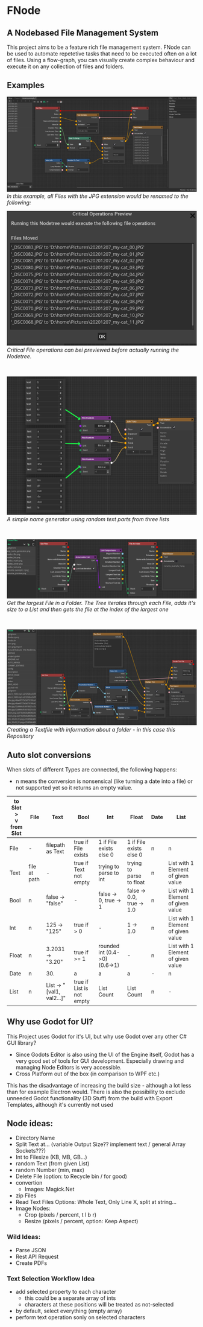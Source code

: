 # FNode
## A Nodebased File Management System

This project aims to be a feature rich file management system. FNode can be used to automate repetetive tasks that need to be executed often on a lot of files. Using a flow-graph, you can visually create complex behaviour and execute it on any collection of files and folders.

## Examples

![rename example](doc/rename_example_1.png)  
*In this example, all Files with the JPG extension would be renamed to the following:*

![rename example](doc/rename_preview.png)  
*Critical File operations can bei previewed before actually running the Nodetree.*

<br>

![name-generator](doc/exp_name_generator.png)  
*A simple name generator using random text parts from three lists*

<br>

![argest-file](doc/exp_get_largest_file.png)  
*Get the largest File in a Folder. The Tree iterates through each File, adds it's size to a List and then gets the file at the index of the largest one*

<br>

![folderinfo](doc/exp_folderinfo.png)  
*Creating a Textfile with information about a folder - in this case this Repository*

<!--
## Currently supported operations
The individual nodes functionality is documented in the Software itself (Tooltipps)

![all nodes](doc/nodes_file.png)
![all nodes](doc/nodes_text.png)
![all nodes](doc/nodes_math.png)
![all nodes](doc/nodes_list.png)
![all nodes](doc/nodes_other.png)
-->

## Auto slot conversions

When slots of different Types are connected, the following happens:
- n means the conversion is nonsensical (like turning a date into a file) or not supported yet so it returns an empty value.

| to Slot > <br>v from Slot |File |Text   |Bool   |Int    |Float   |Date   |List| 
|-|-|-|-|-|-|-|-| 
|File|-|filepath as Text|true if File exists|1 if File exists else 0|1 if File exists else 0|n|n| 
|Text|file at path|-|true if Text not empty|trying to parse to int|trying to parse to float|n|List with 1 Element of given value| 
|Bool|n|false → "false" |-|false -> 0, true -> 1|false -> 0.0, true -> 1.0|n|List with 1 Element of given value| 
|Int|n|125  -> "125"|true if > 0|-|1 -> 1.0|n|List with 1 Element of given value| 
|Float|n|3.2031 -> "3.20"|true if >= 1|rounded int (0.4->0)<br>(0.6->1)|-|n|List with 1 Element of given value| 
|Date|n|30.|a|a|a|-|n| 
|List|n|List -> "[val1, val2...]"|true if List is not empty|List Count|List Count|n|-|

## Why use Godot for UI?
This Project uses Godot for it's UI, but why use Godot over any other C# GUI library?
- Since Godots Editor is also using the UI of the Engine itself, Godot has a very good set of tools for GUI development. Especially drawing and managing Node Editors is very accessible.
- Cross Platform out of the box (in comparison to WPF etc.)

This has the disadvantage of increasing the build size - although a lot less than for example Electron would. There is also the possibility to exclude unneeded Godot functionality (3D Stuff) from the build with Export Templates, although it's currently not used

## Node ideas:
- Directory Name
- Split Text at... (variable Output Size?? implement text / general Array Sockets???)
- Int to Filesize (KB, MB, GB...)
- random Text (from given List)
- random Number (min, max)
- Delete File (option: to Recycle bin / for good)
- convertion
    - Images: Magick.Net
- zip Files
- Read Text Files
    Options: Whole Text, Only Line X, split at string...
- Image Nodes:
    - Crop (pixels / percent, t l b r)
    - Resize (pixels / percent, option: Keep Aspect)

### Wild Ideas:
- Parse JSON
- Rest API Request
- Create PDFs

### Text Selection Workflow Idea
- add selected property to each character
    - this could be a separate array of ints
    - characters at these positions will be treated as not-selected
- by default, select everything (empty array)
- perform text operation sonly on selected characters


